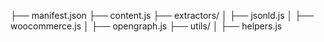 ├── manifest.json
├── content.js
├── extractors/
│   ├── jsonld.js
│   ├── woocommerce.js
│   ├── opengraph.js
├── utils/
│   ├── helpers.js